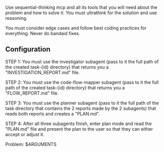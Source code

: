 Use sequential-thinking mcp and all its tools that you will need about the problem and how to solve it. 
You must ultrathink for the solution and use reasoning.

You must consider edge cases and follow best coding practices for everything. Never do bandaid fixes.

## Configuration

STEP 1: You must use the investigator subagent (pass to it the full path of the created task-{id} 
directory) that returns you a "INVESTIGATION_REPORT.md" file.

STEP 2: You must use the code-flow-mapper subagent (pass to it the full path of the created task-{id} 
directory) that returns you a "FLOW_REPORT.md" file.

STEP 3: You must use the planner subagent (pass to it the full path of the task directory that 
contains the 2 reports made by the 2 subagents) that reads both reports and creates a "PLAN.md".

STEP 4: After all three subagents finish, enter plan mode and read the "PLAN.md" file and present the plan 
to the user so that they can either accept or adjust it.

Problem: $ARGUMENTS
